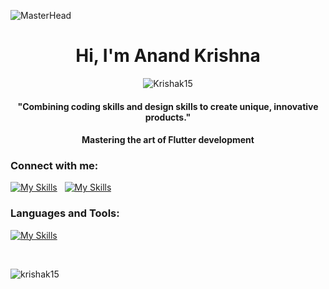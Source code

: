 ![MasterHead](https://mir-s3-cdn-cf.behance.net/project_modules/1400_opt_1/79731568097599.5b50bca477735.jpg)


<h1 align="center">Hi, I'm Anand Krishna</h1>
<p align="center"> <img src="https://komarev.com/ghpvc/?username=Krishak15&label=Profile%20views&color=0e75b6&style=flat" alt="Krishak15" /> </p>
<h4 align="center">"Combining coding skills and design skills to create unique, innovative products."</h4>


<h4 align="center"> Mastering the art of Flutter development </h4>


<h3 align="left">Connect with me:</h3>

<a href="https://linkedin.com/in/akdev15" target="blank"> [![My Skills](https://skillicons.dev/icons?i=linkedin&theme=dark)](https://linkedin.com/in/akdev15) </a> &nbsp;
<a href="https://instagram.com/an.krishnaa" target="blank"> [![My Skills](https://skillicons.dev/icons?i=instagram&theme=dark)](https://instagram.com/an.krishnaa) </a>

<h3 align="left">Languages and Tools:</h3>


[![My Skills](https://skillicons.dev/icons?i=flutter,dart,git,firebase,ps,vscode&theme=dark)](https://flutter.dev/)


&nbsp;
<p><img align="center" src="https://github-readme-stats.vercel.app/api/top-langs?username=krishak15&show_icons=true&theme=synthwave&title_color=ffffff&text_color=ffffff&locale=en&layout=compact" alt="krishak15" /></p>
